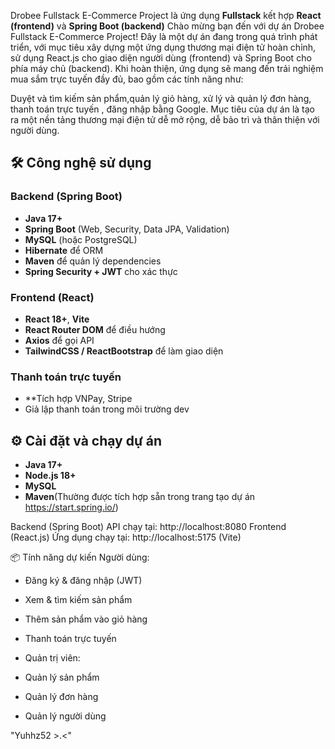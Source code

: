 Drobee Fullstack E-Commerce Project
  là ứng dụng **Fullstack** kết hợp **React (frontend)** và **Spring Boot (backend)**
  Chào mừng bạn đến với dự án Drobee Fullstack E-Commerce Project!
  Đây là một dự án đang trong quá trình phát triển, với mục tiêu xây dựng một ứng dụng thương mại điện tử hoàn chỉnh, sử dụng React.js cho giao diện người dùng (frontend) và Spring Boot cho phía máy chủ (backend).
  Khi hoàn thiện, ứng dụng sẽ mang đến trải nghiệm mua sắm trực tuyến đầy đủ, bao gồm các tính năng như:

  Duyệt và tìm kiếm sản phẩm,quản lý giỏ hàng, xử lý và quản lý đơn hàng, thanh toán trực tuyến , đăng nhập bằng Google.
  Mục tiêu của dự án là tạo ra một nền tảng thương mại điện tử dễ mở rộng, dễ bảo trì và thân thiện với người dùng.
  
  ## 🛠 Công nghệ sử dụng
  ### Backend (Spring Boot)
  - **Java 17+**
  - **Spring Boot** (Web, Security, Data JPA, Validation)
  - **MySQL** (hoặc PostgreSQL)
  - **Hibernate** để ORM
  - **Maven** để quản lý dependencies
  - **Spring Security + JWT** cho xác thực
  
  ### Frontend (React)
  - **React 18+**, **Vite**
  - **React Router DOM** để điều hướng
  - **Axios** để gọi API
  - **TailwindCSS / ReactBootstrap** để làm giao diện
  
  ### Thanh toán trực tuyến
  - **Tích hợp VNPay, Stripe
  - Giả lập thanh toán trong môi trường dev

## ⚙️ Cài đặt và chạy dự án
- **Java 17+**
- **Node.js 18+**
- **MySQL**
- **Maven**(Thường được tích hợp sẵn trong trang tạo dự án https://start.spring.io/)

Backend (Spring Boot)
API chạy tại: http://localhost:8080
Frontend (React.js)
Ứng dụng chạy tại: http://localhost:5175 (Vite)

📦 Tính năng dự kiến
Người dùng:

 - Đăng ký & đăng nhập (JWT)
  
 - Xem & tìm kiếm sản phẩm
  
 - Thêm sản phẩm vào giỏ hàng
  
 - Thanh toán trực tuyến
  
 - Quản trị viên:
  
 - Quản lý sản phẩm
  
 - Quản lý đơn hàng
  
 - Quản lý người dùng

"Yuhhz52 >.<"
    
